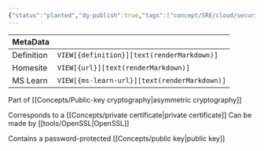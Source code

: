 ```yaml
---
{"status":"planted","dg-publish":true,"tags":["concept/SRE/cloud/security"],"creation_date":"2024-05-05 10:04","definition":"In cryptography, a public key certificate, also known as a digital certificate or identity certificate, is an electronic document used to prove the validity of a public key.","ms-learn-url":"undefined","url":"https://en.wikipedia.org/wiki/Public_key_certificate","aliases":["digital certificate","identity certificate"],"permalink":"/concepts/public-certificate/","dgPassFrontmatter":true}
---
```



| MetaData   |                                              |
| ---------- | -------------------------------------------- |
| Definition | `VIEW[{definition}][text(renderMarkdown)]`   |
| Homesite   | `VIEW[{url}][text(renderMarkdown)]`          |
| MS Learn   | `VIEW[{ms-learn-url}][text(renderMarkdown)]` |
Part of [[Concepts/Public-key cryptography\|asymmetric cryptography]]

Corresponds to a [[Concepts/private certificate\|private certificate]]
Can be made by [[tools/OpenSSL\|OpenSSL]]

Contains a password-protected [[Concepts/public key\|public key]]
